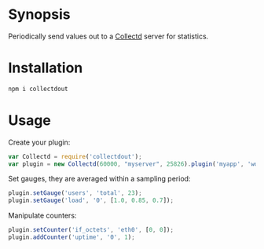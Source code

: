# Synopsis

Periodically send values out to a [Collectd](http://collectd.org/) server for statistics.

# Installation

```javascript
npm i collectdout
```

# Usage

Create your plugin:
```javascript
var Collectd = require('collectdout');
var plugin = new Collectd(60000, "myserver", 25826).plugin('myapp', 'worker13');
```

Set gauges, they are averaged within a sampling period:
```javascript
plugin.setGauge('users', 'total', 23);
plugin.setGauge('load', '0', [1.0, 0.85, 0.7]);
```

Manipulate counters:
```javascript
plugin.setCounter('if_octets', 'eth0', [0, 0]);
plugin.addCounter('uptime', '0', 1);
```
